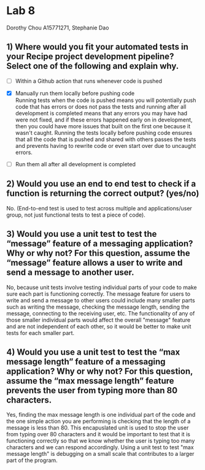 # Lab 8

Dorothy Chou A15771271, Stephanie Dao

## 1) Where would you fit your automated tests in your Recipe project development pipeline? Select one of the following and explain why.

- [ ] Within a Github action that runs whenever code is pushed

- [x] Manually run them locally before pushing code 
    <br>
    Running tests when the code is pushed means you will potentially push code that has errors or does not pass the tests and running after all development is completed means that any errors you may have had were not fixed, and if these errors happened early on in development, then you could have more issues that built on the first one because it wasn't caught. Running the tests locally before pushing code ensures that all the code that is pushed and shared with others passes the tests and prevents having to rewrite code or even start over due to uncaught errors.

- [ ] Run them all after all development is completed

## 2) Would you use an end to end test to check if a function is returning the correct output? (yes/no)

   No. (End-to-end test is used to test across multiple and applications/user group, not just functional tests to test a piece of code).

## 3) Would you use a unit test to test the “message” feature of a messaging application? Why or why not? For this question, assume the “message” feature allows a user to write and send a message to another user.

   No, because unit tests involve testing individual parts of your code to make sure each part is functioning correctly. The message feature for users to write and send a message to other users could include many smaller parts such as writing the message, checking the message length, sending the message, connecting to the receiving user, etc. The functionality of any of those smaller individual parts would affect the overall "message" feature and are not independent of each other, so it would be better to make unit tests for each smaller part.

## 4) Would you use a unit test to test the “max message length” feature of a messaging application? Why or why not? For this question, assume the “max message length” feature prevents the user from typing more than 80 characters.

   Yes, finding the max message length is one individual part of the code and the one simple action you are performing is checking that the length of a message is less than 80. This encapuslated unit is used to stop the user from typing over 80 characters and it would be important to test that it is functioning correctly so that we know whether the user is typing too many characters and we can respond accordingly. Using a unit test to test "max message length" is debugging on a small scale that contributes to a larger part of the program.


